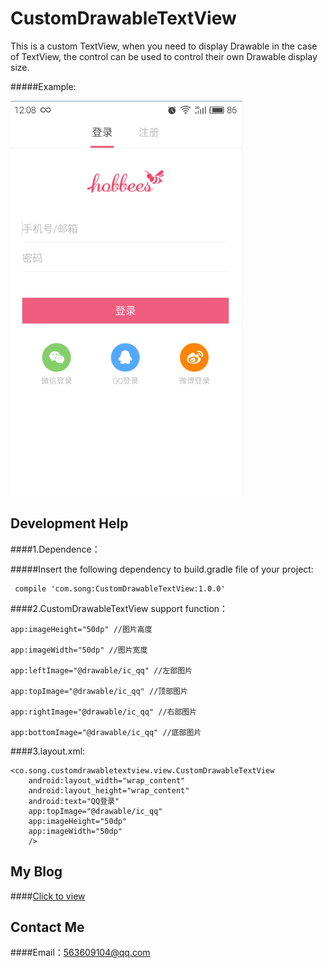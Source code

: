 # CustomDrawableTextView
This is a custom TextView, when you need to display Drawable in the case of TextView, the control can be used to control their own Drawable display size.

#####Example:

![](https://github.com/songxiaoliang/CustomDrawableTextView/blob/master/demo/demo.png) 

## Development Help

####1.Dependence：

#####Insert the following dependency to build.gradle file of your project:
    
     compile 'com.song:CustomDrawableTextView:1.0.0'
      
####2.CustomDrawableTextView support function：
      
    app:imageHeight="50dp" //图片高度
    
    app:imageWidth="50dp" //图片宽度
    
    app:leftImage="@drawable/ic_qq" //左部图片
    
    app:topImage="@drawable/ic_qq" //顶部图片
    
    app:rightImage="@drawable/ic_qq" //右部图片
    
    app:bottomImage="@drawable/ic_qq" //底部图片
      
####3.layout.xml:

<LinearLayout xmlns:android="http://schemas.android.com/apk/res/android"
    xmlns:app="http://schemas.android.com/apk/res-auto"
    android:layout_width="match_parent"
    android:layout_height="match_parent"
    android:gravity="center">
    
    <co.song.customdrawabletextview.view.CustomDrawableTextView
        android:layout_width="wrap_content"
        android:layout_height="wrap_content"
        android:text="QQ登录"
        app:topImage="@drawable/ic_qq"
        app:imageHeight="50dp"
        app:imageWidth="50dp"
        />
        
</LinearLayout>

## My Blog
####[Click to view](http://blog.csdn.net/u013718120)
## Contact Me
####Email：563609104@qq.com
    
